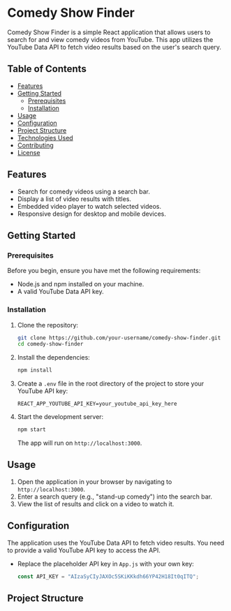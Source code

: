# Comedy Show Finder

Comedy Show Finder is a simple React application that allows users to search for and view comedy videos from YouTube. This app utilizes the YouTube Data API to fetch video results based on the user's search query.

## Table of Contents

- [Features](#features)
- [Getting Started](#getting-started)
  - [Prerequisites](#prerequisites)
  - [Installation](#installation)
- [Usage](#usage)
- [Configuration](#configuration)
- [Project Structure](#project-structure)
- [Technologies Used](#technologies-used)
- [Contributing](#contributing)
- [License](#license)

## Features

- Search for comedy videos using a search bar.
- Display a list of video results with titles.
- Embedded video player to watch selected videos.
- Responsive design for desktop and mobile devices.

## Getting Started

### Prerequisites

Before you begin, ensure you have met the following requirements:

- Node.js and npm installed on your machine.
- A valid YouTube Data API key.

### Installation

1. Clone the repository:

    ```bash
    git clone https://github.com/your-username/comedy-show-finder.git
    cd comedy-show-finder
    ```

2. Install the dependencies:

    ```bash
    npm install
    ```

3. Create a `.env` file in the root directory of the project to store your YouTube API key:

    ```
    REACT_APP_YOUTUBE_API_KEY=your_youtube_api_key_here
    ```

4. Start the development server:

    ```bash
    npm start
    ```

    The app will run on `http://localhost:3000`.

## Usage

1. Open the application in your browser by navigating to `http://localhost:3000`.
2. Enter a search query (e.g., "stand-up comedy") into the search bar.
3. View the list of results and click on a video to watch it.

## Configuration

The application uses the YouTube Data API to fetch video results. You need to provide a valid YouTube API key to access the API.

- Replace the placeholder API key in `App.js` with your own key:

    ```javascript
    const API_KEY = "AIzaSyCIyJAXOc5SKiKKkdh66YP42H18It0qITQ";
    ```

## Project Structure

